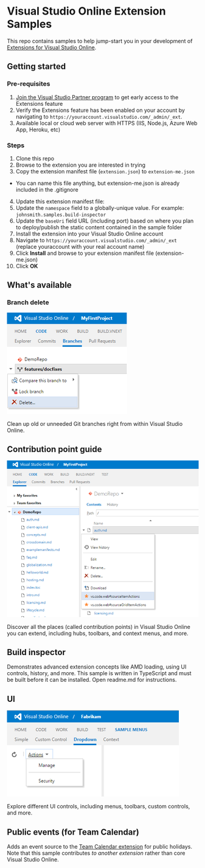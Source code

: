 # Visual Studio Online Extension Samples

This repo contains samples to help jump-start you in your development of [Extensions for Visual Studio Online](http://www.visualstudio.com/integrate/extensions/overview).

## Getting started

### Pre-requisites

1. [Join the Visual Studio Partner program](http://www.vsipprogram.com/join) to get early access to the Extensions feature
2. Verify the Extensions feature has been enabled on your account by navigating to ```https://youraccount.visualstudio.com/_admin/_ext```.
3. Available local or cloud web server with HTTPS (IIS, Node.js, Azure Web App, Heroku, etc)

### Steps

1. Clone this repo
2. Browse to the extension you are interested in trying
3. Copy the extension manifest file (`extension.json`) to `extension-me.json`
  * You can name this file anything, but extension-me.json is already included in the .gitignore
4. Update this extension manifest file:
  1. Update the `namespace` field to a globally-unique value. For example: ```johnsmith.samples.build-inspector```
  2. Update the `baseUri` field URL (including port) based on where you plan to deploy/publish the static content contained in the sample folder
6. Install the extension into your Visual Studio Online account
  1. Navigate to ```https://youraccount.visualstudio.com/_admin/_ext``` (replace youraccount with your real account name)
  2. Click **Install** and browse to your extension manifest file (extension-me.json)
  3. Click **OK**

## What's available

### Branch delete

![image](branch-delete/images/delete-action-screenshot.png)

Clean up old or unneeded Git branches right from within Visual Studio Online.

## Contribution point guide

![image](point-guide/images/context-menu-screenshot.png)

Discover all the places (called contribution points) in Visual Studio Online you can extend, including hubs, toolbars, and context menus, and more.
 
## Build inspector

Demonstrates advanced extension concepts like AMD loading, using UI controls, history, and more. This sample is written in TypeScript and must be built before it can be installed. Open readme.md for instructions.

## UI

![image](ui/images/menu-dropdown.png)

Explore different UI controls, including menus, toolbars, custom controls, and more.

## Public events (for Team Calendar)

Adds an event source to the [Team Calendar extension](https://github.com/Microsoft/vso-team-calendar) for public holidays. Note that this sample contributes *to another extension* rather than core Visual Studio Online.

